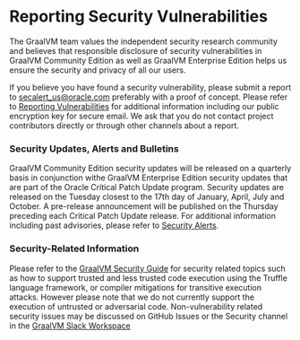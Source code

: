 # Reporting Security Vulnerabilities

The GraalVM team values the independent security research community and believes that responsible disclosure of security vulnerabilities in GraalVM Community Edition as well as GraalVM Enterprise Edition helps us ensure the security and privacy of all our users.

If you believe you have found a security vulnerability, please submit a report to secalert_us@oracle.com preferably with a proof of concept. Please refer to [Reporting Vulnerabilities](https://www.oracle.com/corporate/security-practices/assurance/vulnerability/reporting.html) for additional information including our public encryption key for secure email. We ask that you do not contact project contributors directly or through other channels about a report.

### Security Updates, Alerts and Bulletins

GraalVM Community Edition security updates will be released on a quarterly basis in conjunction withe GraalVM Enterprise Edition security updates that are part of the Oracle Critical Patch Update program. Security updates are released on the Tuesday closest to the 17th day of January, April, July and October. A pre-release announcement will be published on the Thursday preceding each Critical Patch Update release. For additional information including past advisories, please refer to [Security Alerts](https://www.oracle.com/security-alerts/).

### Security-Related Information

Please refer to the [GraalVM Security Guide](https://www.graalvm.org/docs/security-guide/) for security related topics such as how to support trusted and less trusted code execution using the Truffle language framework, or compiler mitigations for transitive execution attacks. However please note that we do not currently support the execution of untrusted or adversarial code. Non-vulnerability related security issues may be discussed on GitHub Issues or the Security channel in the [GraalVM Slack Workspace](https://graalvm.slack.com/)

